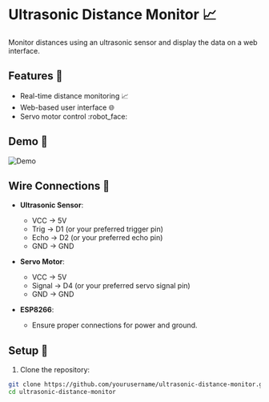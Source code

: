 # Ultrasonic Distance Monitor :chart_with_upwards_trend:

Monitor distances using an ultrasonic sensor and display the data on a web interface.

## Features :rocket:

- Real-time distance monitoring :chart_with_upwards_trend:
- Web-based user interface :globe_with_meridians:
- Servo motor control :robot_face:

## Demo :movie_camera:

![Demo](demo.gif)

## Wire Connections :electric_plug:

- **Ultrasonic Sensor**:
  - VCC -> 5V
  - Trig -> D1 (or your preferred trigger pin)
  - Echo -> D2 (or your preferred echo pin)
  - GND -> GND

- **Servo Motor**:
  - VCC -> 5V
  - Signal -> D4 (or your preferred servo signal pin)
  - GND -> GND

- **ESP8266**:
  - Ensure proper connections for power and ground.

## Setup :wrench:

1. Clone the repository:

```bash
git clone https://github.com/yourusername/ultrasonic-distance-monitor.git
cd ultrasonic-distance-monitor
